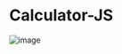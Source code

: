 # Calculator-JS



![image](https://user-images.githubusercontent.com/108552195/197420122-62cd55b6-e07c-4c63-b8a3-9a16b2f4eac0.png)
